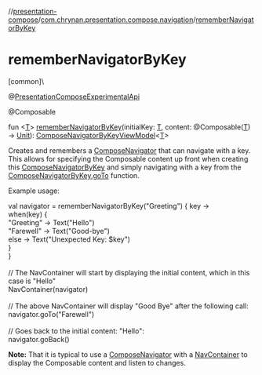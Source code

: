 //[presentation-compose](../../index.md)/[com.chrynan.presentation.compose.navigation](index.md)/[rememberNavigatorByKey](remember-navigator-by-key.md)

# rememberNavigatorByKey

[common]\

@[PresentationComposeExperimentalApi](../com.chrynan.presentation.compose/-presentation-compose-experimental-api/index.md)

@Composable

fun &lt;[T](remember-navigator-by-key.md)&gt; [rememberNavigatorByKey](remember-navigator-by-key.md)(initialKey: [T](remember-navigator-by-key.md), content: @Composable([T](remember-navigator-by-key.md)) -&gt; [Unit](https://kotlinlang.org/api/latest/jvm/stdlib/kotlin/-unit/index.html)): [ComposeNavigatorByKeyViewModel](-compose-navigator-by-key-view-model/index.md)&lt;[T](remember-navigator-by-key.md)&gt;

Creates and remembers a [ComposeNavigator](-compose-navigator/index.md) that can navigate with a key. This allows for specifying the Composable content up front when creating this [ComposeNavigatorByKey](-compose-navigator-by-key/index.md) and simply navigating with a key from the [ComposeNavigatorByKey.goTo](-compose-navigator-by-key/go-to.md) function.

Example usage:

val navigator = rememberNavigatorByKey("Greeting") { key -&gt;\
    when(key) {\
        "Greeting" -&gt; Text("Hello")\
        "Farewell" -&gt; Text("Good-bye")\
        else -&gt; Text("Unexpected Key: $key")\
    }\
}\
\
// The NavContainer will start by displaying the initial content, which in this case is "Hello"\
NavContainer(navigator)\
\
// The above NavContainer will display "Good Bye" after the following call:\
navigator.goTo("Farewell")\
\
// Goes back to the initial content: "Hello":\
navigator.goBack()

**Note:** That it is typical to use a [ComposeNavigator](-compose-navigator/index.md) with a [NavContainer](-nav-container.md) to display the Composable content and listen to changes.
